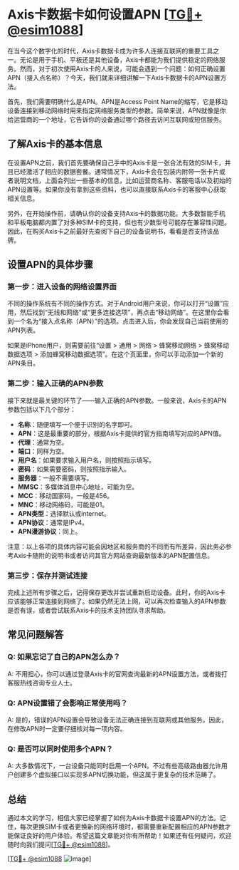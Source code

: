 # Axis卡数据卡如何设置APN [[TG💪+ @esim1088](https://t.me/s/esim1088)]

在当今这个数字化的时代，Axis卡数据卡成为许多人连接互联网的重要工具之一。无论是用于手机、平板还是其他设备，Axis卡都能为我们提供稳定的网络服务。然而，对于初次使用Axis卡的人来说，可能会遇到一个问题：如何正确设置APN（接入点名称）？今天，我们就来详细讲解一下Axis卡数据卡的APN设置方法。

首先，我们需要明确什么是APN。APN是Access Point Name的缩写，它是移动设备连接到移动网络时用来指定网络服务类型的参数。简单来说，APN就像是你给运营商的一个地址，它告诉你的设备通过哪个路径去访问互联网或短信服务。

## 了解Axis卡的基本信息

在设置APN之前，我们首先要确保自己手中的Axis卡是一张合法有效的SIM卡，并且已经激活了相应的数据套餐。通常情况下，Axis卡会在包装内附带一张卡片或者说明文档，上面会列出一些基本的信息，比如运营商名称、客服电话以及初始的APN设置等。如果你没有拿到这些资料，也可以直接联系Axis卡的客服中心获取相关信息。

另外，在开始操作前，请确认你的设备支持Axis卡的数据功能。大多数智能手机和平板电脑都内置了对多种SIM卡的支持，但也有少数型号可能存在兼容性问题。因此，在购买Axis卡之前最好先查阅下自己的设备说明书，看看是否支持该品牌。

## 设置APN的具体步骤

### 第一步：进入设备的网络设置界面

不同的操作系统有不同的操作方式。对于Android用户来说，你可以打开“设置”应用，然后找到“无线和网络”或“更多连接选项”，再点击“移动网络”。在这里你会看到一个名为“接入点名称（APN）”的选项。点击进入后，你会发现自己当前使用的APN列表。

如果是iPhone用户，则需要前往“设置 > 通用 > 网络 > 蜂窝移动网络 > 蜂窝移动数据选项 > 添加蜂窝移动数据选项”。在这个页面里，你可以手动添加一个新的APN条目。

### 第二步：输入正确的APN参数

接下来就是最关键的环节了——输入正确的APN参数。一般来说，Axis卡的APN参数包括以下几个部分：

- **名称**：随便填写一个便于识别的名字即可。
- **APN**：这是最重要的部分，根据Axis卡提供的官方指南填写对应的APN值。
- **代理**：通常为空。
- **端口**：同样为空。
- **用户名**：如果要求输入用户名，则按照指示填写。
- **密码**：如果需要密码，则按照指示输入。
- **服务器**：一般不需要填写。
- **MMSC**：多媒体消息中心地址，可能为空。
- **MCC**：移动国家码，一般是456。
- **MNC**：移动网络码，可能是01。
- **APN类型**：选择默认或internet。
- **APN协议**：通常是IPv4。
- **APN漫游协议**：同上。

注意：以上各项的具体内容可能会因地区和服务商的不同而有所差异，因此务必参考Axis卡随附的说明书或者访问其官方网站查询最新版本的APN配置信息。

### 第三步：保存并测试连接

完成上述所有步骤之后，记得保存更改并尝试重新启动设备。此时，你的Axis卡应该能够正常连接到网络了。如果仍然无法上网，可以再次检查输入的APN参数是否有误，或者尝试联系Axis卡的技术支持团队寻求帮助。

## 常见问题解答

### Q: 如果忘记了自己的APN怎么办？
A: 不用担心，你可以通过登录Axis卡的官网查询最新的APN设置方法，或者拨打客服热线咨询专业人士。

### Q: APN设置错了会影响正常使用吗？
A: 是的，错误的APN设置会导致设备无法正确连接到互联网或其他服务。因此，在修改APN时一定要仔细核对每一项内容。

### Q: 是否可以同时使用多个APN？
A: 大多数情况下，一台设备只能同时启用一个APN。不过有些高级路由器允许用户创建多个虚拟接口以实现多APN切换功能，但这属于更复杂的技术范畴了。

## 总结

通过本文的学习，相信大家已经掌握了如何为Axis卡数据卡设置APN的方法。记住，每次更换SIM卡或者更换新的网络环境时，都需要重新配置相应的APN参数才能保证良好的用户体验。希望这篇文章能对你有所帮助！如果还有任何疑问，欢迎随时向我们提问[[TG💪+ @esim1088](https://t.me/s/esim1088)]。

[[TG💪+ @esim1088](https://t.me/s/esim1088) ![Image](https://i.postimg.cc/4NQfJmqS/Snipaste-2025-05-13-00-14-12.png)]